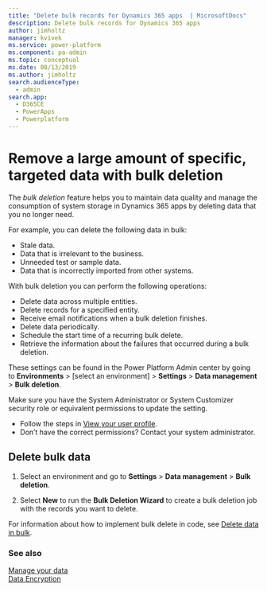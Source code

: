 ```yaml
---
title: "Delete bulk records for Dynamics 365 apps  | MicrosoftDocs"
description: Delete bulk records for Dynamics 365 apps
author: jimholtz
manager: kvivek
ms.service: power-platform
ms.component: pa-admin
ms.topic: conceptual
ms.date: 08/13/2019
ms.author: jimholtz
search.audienceType: 
  - admin
search.app: 
  - D365CE
  - PowerApps
  - Powerplatform
---
```

# Remove a large amount of specific, targeted data with bulk deletion 

The *bulk deletion* feature helps you to maintain data quality and manage the consumption of system storage in Dynamics 365 apps by deleting data that you no longer need.  
  
 For example, you can delete the following data in bulk:  
  
- Stale data.  
- Data that is irrelevant to the business.   
- Unneeded test or sample data.  
- Data that is incorrectly imported from other systems.  
  
With bulk deletion you can perform the following operations:  
  
- Delete data across multiple entities.   
- Delete records for a specified entity.   
- Receive email notifications when a bulk deletion finishes.   
- Delete data periodically.   
- Schedule the start time of a recurring bulk delete.   
- Retrieve the information about the failures that occurred during a bulk deletion.  

These settings can be found in the Power Platform Admin center by going to **Environments** > [select an environment] > **Settings** > **Data management** > **Bulk deletion**.

Make sure you have the System Administrator or System Customizer security role or equivalent permissions to update the setting.

- Follow the steps in [View your user profile](https://docs.microsoft.com/dynamics365/customer-engagement/basics/view-your-user-profile).
- Don’t have the correct permissions? Contact your system administrator.

  
## Delete bulk data 
  
1. Select an environment and go to **Settings** > **Data management** > **Bulk deletion**.
  
2. Select **New** to run the **Bulk Deletion Wizard** to create a bulk deletion job with the records you want to delete.  
  
For information about how to implement bulk delete in code, see [Delete data in bulk](https://docs.microsoft.com/dynamics365/customer-engagement/developer/delete-data-bulk). 
  
### See also  
 [Manage your data](https://docs.microsoft.com/dynamics365/customer-engagement/admin/manage-your-data)   
 [Data Encryption](https://docs.microsoft.com/dynamics365/customer-engagement/admin/data-encryption)
